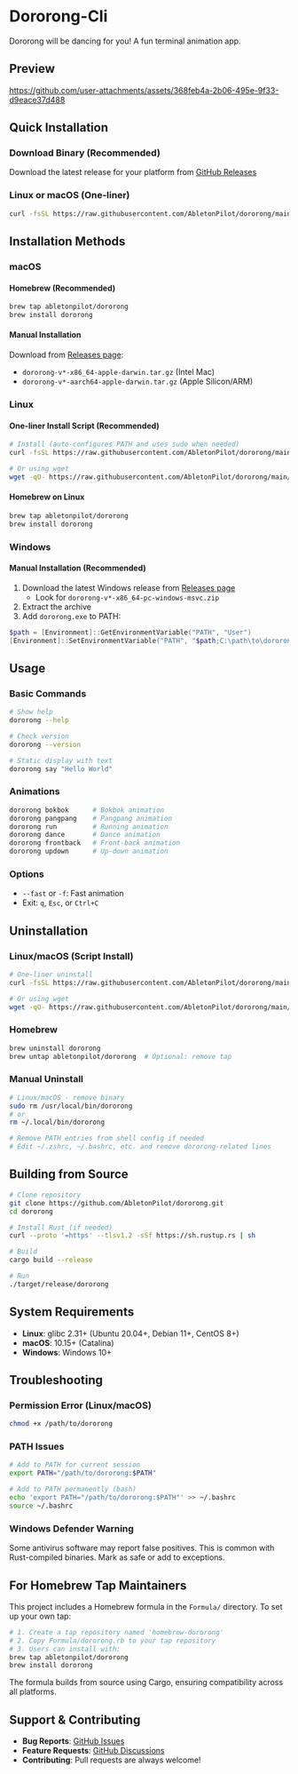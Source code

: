 # Dororong-Cli

Dororong will be dancing for you! A fun terminal animation app.

## Preview

https://github.com/user-attachments/assets/368feb4a-2b06-495e-9f33-d9eace37d488

## Quick Installation

### Download Binary (Recommended)
Download the latest release for your platform from [GitHub Releases](https://github.com/AbletonPilot/dororong/releases)

### Linux or macOS (One-liner)
```bash
curl -fsSL https://raw.githubusercontent.com/AbletonPilot/dororong/main/install/install.sh | bash
```

## Installation Methods

### macOS

#### Homebrew (Recommended)
```bash
brew tap abletonpilot/dororong
brew install dororong
```

#### Manual Installation
Download from [Releases page](https://github.com/AbletonPilot/dororong/releases):
- `dororong-v*-x86_64-apple-darwin.tar.gz` (Intel Mac)
- `dororong-v*-aarch64-apple-darwin.tar.gz` (Apple Silicon/ARM)

### Linux

#### One-liner Install Script (Recommended)
```bash
# Install (auto-configures PATH and uses sudo when needed)
curl -fsSL https://raw.githubusercontent.com/AbletonPilot/dororong/main/install/install.sh | bash

# Or using wget
wget -qO- https://raw.githubusercontent.com/AbletonPilot/dororong/main/install/install.sh | bash
```

#### Homebrew on Linux
```bash
brew tap abletonpilot/dororong
brew install dororong
```
### Windows

#### Manual Installation (Recommended)
1. Download the latest Windows release from [Releases page](https://github.com/AbletonPilot/dororong/releases)
   - Look for `dororong-v*-x86_64-pc-windows-msvc.zip`
2. Extract the archive
3. Add `dororong.exe` to PATH:

```powershell
$path = [Environment]::GetEnvironmentVariable("PATH", "User")
[Environment]::SetEnvironmentVariable("PATH", "$path;C:\path\to\dororong", "User")
```

## Usage

### Basic Commands
```bash
# Show help
dororong --help

# Check version
dororong --version

# Static display with text
dororong say "Hello World"
```

### Animations
```bash
dororong bokbok      # Bokbok animation
dororong pangpang    # Pangpang animation
dororong run         # Running animation
dororong dance       # Dance animation
dororong frontback   # Front-back animation
dororong updown      # Up-down animation
```

### Options
- `--fast` or `-f`: Fast animation
- Exit: `q`, `Esc`, or `Ctrl+C`

## Uninstallation

### Linux/macOS (Script Install)
```bash
# One-liner uninstall
curl -fsSL https://raw.githubusercontent.com/AbletonPilot/dororong/main/install/uninstall.sh | bash

# Or using wget
wget -qO- https://raw.githubusercontent.com/AbletonPilot/dororong/main/install/uninstall.sh | bash
```

### Homebrew
```bash
brew uninstall dororong
brew untap abletonpilot/dororong  # Optional: remove tap
```

### Manual Uninstall
```bash
# Linux/macOS - remove binary
sudo rm /usr/local/bin/dororong
# or
rm ~/.local/bin/dororong

# Remove PATH entries from shell config if needed
# Edit ~/.zshrc, ~/.bashrc, etc. and remove dororong-related lines
```

## Building from Source

```bash
# Clone repository
git clone https://github.com/AbletonPilot/dororong.git
cd dororong

# Install Rust (if needed)
curl --proto '=https' --tlsv1.2 -sSf https://sh.rustup.rs | sh

# Build
cargo build --release

# Run
./target/release/dororong
```

## System Requirements

- **Linux**: glibc 2.31+ (Ubuntu 20.04+, Debian 11+, CentOS 8+)
- **macOS**: 10.15+ (Catalina)
- **Windows**: Windows 10+

## Troubleshooting

### Permission Error (Linux/macOS)
```bash
chmod +x /path/to/dororong
```

### PATH Issues
```bash
# Add to PATH for current session
export PATH="/path/to/dororong:$PATH"

# Add to PATH permanently (bash)
echo 'export PATH="/path/to/dororong:$PATH"' >> ~/.bashrc
source ~/.bashrc
```

### Windows Defender Warning
Some antivirus software may report false positives. This is common with Rust-compiled binaries. Mark as safe or add to exceptions.

## For Homebrew Tap Maintainers

This project includes a Homebrew formula in the `Formula/` directory. To set up your own tap:

```bash
# 1. Create a tap repository named 'homebrew-dororong'
# 2. Copy Formula/dororong.rb to your tap repository
# 3. Users can install with:
brew tap abletonpilot/dororong
brew install dororong
```

The formula builds from source using Cargo, ensuring compatibility across all platforms.

## Support & Contributing

- **Bug Reports**: [GitHub Issues](https://github.com/AbletonPilot/dororong/issues)
- **Feature Requests**: [GitHub Discussions](https://github.com/AbletonPilot/dororong/discussions)
- **Contributing**: Pull requests are always welcome!